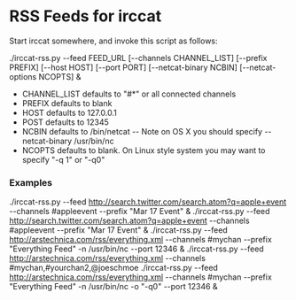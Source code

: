 RSS Feeds for irccat
====================

Start irccat somewhere, and invoke this script as follows:

./irccat-rss.py --feed FEED_URL [--channels CHANNEL_LIST] [--prefix PREFIX] [--host HOST] [--port PORT] [--netcat-binary NCBIN] [--netcat-options NCOPTS] &

* CHANNEL_LIST defaults to "#*" or all connected channels
* PREFIX defaults to blank
* HOST defaults to 127.0.0.1
* POST defaults to 12345
* NCBIN defaults to /bin/netcat -- Note on OS X you should specify --netcat-binary /usr/bin/nc
* NCOPTS defaults to blank. On Linux style system you may want to specify "-q 1" or "-q0"

### Examples ###

./irccat-rss.py --feed http://search.twitter.com/search.atom?q=apple+event --channels \#appleevent --prefix "Mar 17 Event" &
./irccat-rss.py --feed http://search.twitter.com/search.atom?q=apple+event --channels \#appleevent --prefix "Mar 17 Event" &
./irccat-rss.py --feed http://arstechnica.com/rss/everything.xml --channels \#mychan --prefix "Everything Feed" -n /usr/bin/nc --port 12346 &
./irccat-rss.py --feed http://arstechnica.com/rss/everything.xml --channels \#mychan,\#yourchan2,@joeschmoe
./irccat-rss.py --feed http://arstechnica.com/rss/everything.xml --channels \#mychan --prefix "Everything Feed" -n /usr/bin/nc -o "-q0" --port 12346 &
